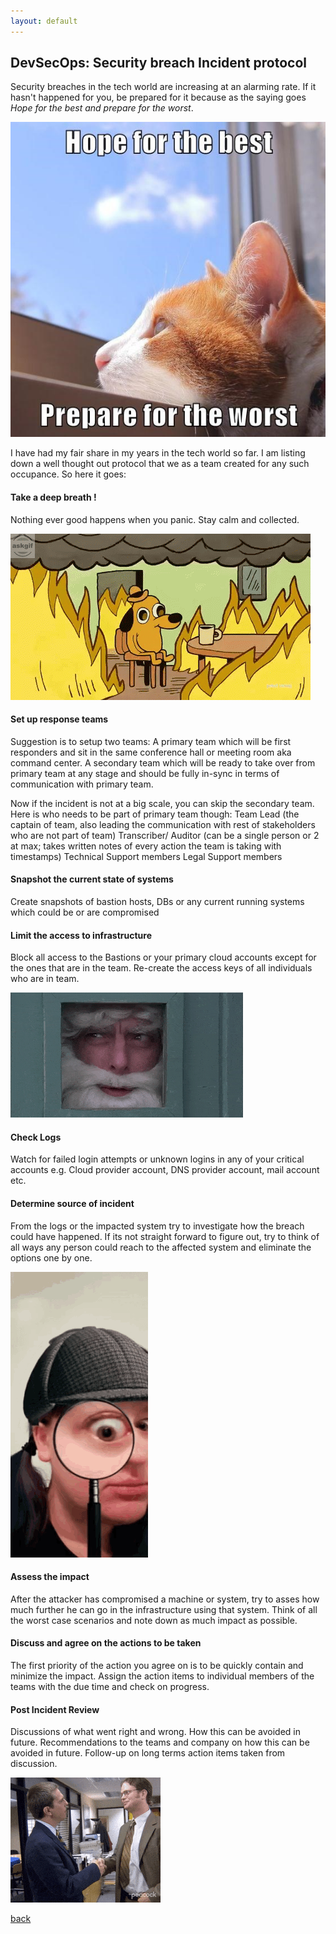 ```yaml
---
layout: default
---
```


## DevSecOps: Security breach Incident protocol

Security breaches in the tech world are increasing at an alarming rate. If it hasn't happened for you, be prepared for it because as the saying goes *Hope for the best and prepare for the worst*.

![hope for the best, prepare for the worst](../assets/img/hope_for_best.jpeg)

I have had my fair share in my years in the tech world so far. I am listing down a well thought out protocol that we as a team created for any such occupance. So here it goes:

#### Take a deep breath !
Nothing ever good happens when you panic. Stay calm and collected.

![calm](../assets/img/burning_house.gif)

#### Set up response teams
Suggestion is to setup two teams:
A primary team which will be first responders and sit in the same conference hall or meeting room aka command center.
A secondary team which will be ready to take over from primary team at any stage and should be fully in-sync in terms of communication with primary team.

Now if the incident is not at a big scale, you can skip the secondary team.
Here is who needs to be part of primary team though:
Team Lead (the captain of team, also leading the communication with rest of stakeholders who are not part of team)
Transcriber/ Auditor (can be a single person or 2 at max; takes written notes of every action the team is taking with timestamps)
Technical Support members
Legal Support members

#### Snapshot the current state of systems
Create snapshots of bastion hosts, DBs or any current running systems which could be or are compromised

#### Limit the access to infrastructure
Block all access to the Bastions or your primary cloud accounts except for the ones that are in the team. Re-create the access keys of all individuals who are in team.

![access denied](../assets/img/access-denied.gif)

#### Check Logs
Watch for failed login attempts or unknown logins in any of your critical accounts e.g. Cloud provider account, DNS provider account, mail account etc.

#### Determine source of incident
From the logs or the impacted system try to investigate how the breach could have happened. If its not straight forward to figure out, try to think of all ways any person could reach to the affected system and eliminate the options one by one.

![investigate](../assets/img/investigate.gif)

#### Assess the impact
After the attacker has compromised a machine or system, try to asses how much further he can go in the infrastructure using that system. Think of all the worst case scenarios and note down as much impact as possible.

#### Discuss and agree on the actions to be taken
The first priority of the action you agree on is to be quickly contain and minimize the impact.
Assign the action items to individual members of the teams with the due time and check on progress.

#### Post Incident Review
Discussions of what went right and wrong. How this can be avoided in future.
Recommendations to the teams and company on how this can be avoided in future.
Follow-up on long terms action items taken from discussion.

![handshake](../assets/img/handshake.gif)

[back](../)